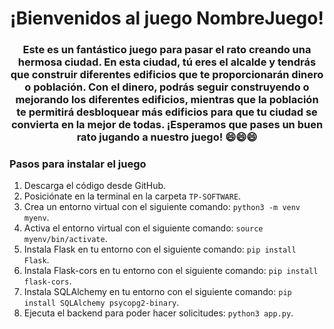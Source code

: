<h1 align="center">¡Bienvenidos al juego NombreJuego!</h1>

<h3 align="center">Este es un fantástico juego para pasar el rato creando una hermosa ciudad. En esta ciudad, tú eres el alcalde y tendrás que construir diferentes edificios que te proporcionarán dinero o población. Con el dinero, podrás seguir construyendo o mejorando los diferentes edificios, mientras que la población te permitirá desbloquear más edificios para que tu ciudad se convierta en la mejor de todas. ¡Esperamos que pases un buen rato jugando a nuestro juego! 😄😄😄</h3>

### Pasos para instalar el juego

1. Descarga el código desde GitHub.
2. Posiciónate en la terminal en la carpeta `TP-SOFTWARE`.
3. Crea un entorno virtual con el siguiente comando: `python3 -m venv myenv`.
4. Activa el entorno virtual con el siguiente comando: `source myenv/bin/activate`.
5. Instala Flask en tu entorno con el siguiente comando: `pip install Flask`.
6. Instala Flask-cors en tu entorno con el siguiente comando: `pip install flask-cors`.
7. Instala SQLAlchemy en tu entorno con el siguiente comando: `pip install SQLAlchemy psycopg2-binary`.
8. Ejecuta el backend para poder hacer solicitudes: `python3 app.py`.
